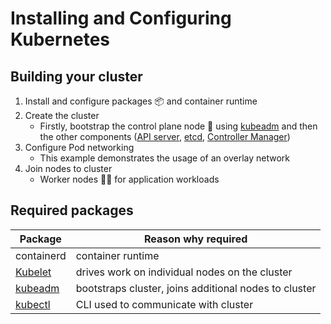 # Installing and Configuring Kubernetes

## Building your cluster

1. Install and configure packages 📦 and container runtime
2. Create the cluster
    - Firstly, bootstrap the control plane node 🧠 using [kubeadm](01installationConsiderationsMethodsReqs.md#installation-methods) and then the other components ([API server](/01exploringKubernetesArchitecture/02kubernetesAPI.MD), [etcd](/01exploringKubernetesArchitecture/07k8sClusterComponents.md#control-plane-node-components), [Controller Manager](/01exploringKubernetesArchitecture/07k8sClusterComponents.md#control-plane-node-components))
3. Configure Pod networking
    - This example demonstrates the usage of an overlay network
4. Join nodes to cluster
    - Worker nodes 👩‍🏭 for application workloads

## Required packages

| Package  | Reason why required |
| ------------- | ------------- |
| containerd | container runtime |
| [Kubelet](/01exploringKubernetesArchitecture/07k8sClusterComponents.md#worker-node-components) | drives work on individual nodes on the cluster |
| [kubeadm](01installationConsiderationsMethodsReqs.md#installation-methods) | bootstraps cluster, joins additional nodes to cluster |
| [kubectl](/01exploringKubernetesArchitecture/07k8sClusterComponents.md#kubectl) | CLI used to communicate with cluster |